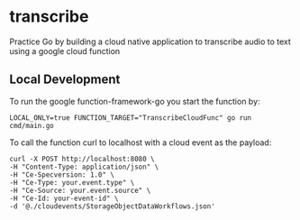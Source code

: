 # transcribe
Practice Go by building a cloud native application to transcribe audio to text using a google cloud function

## Local Development

To run the google function-framework-go you start the function by:

```
LOCAL_ONLY=true FUNCTION_TARGET="TranscribeCloudFunc" go run cmd/main.go
```

To call the function curl to localhost with a cloud event as the payload:

```
curl -X POST http://localhost:8080 \
-H "Content-Type: application/json" \
-H "Ce-Specversion: 1.0" \
-H "Ce-Type: your.event.type" \
-H "Ce-Source: your.event.source" \
-H "Ce-Id: your-event-id" \
-d '@./cloudevents/StorageObjectDataWorkflows.json'

```